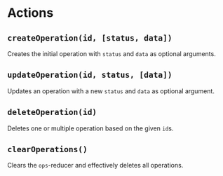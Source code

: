 # Actions

## `createOperation(id, [status, data])`

Creates the initial operation with `status` and `data` as optional arguments.

## `updateOperation(id, status, [data])`

Updates an operation with a new `status` and `data` as optional argument.

## `deleteOperation(id)`

Deletes one or multiple operation based on the given `id`s.

## `clearOperations()`

Clears the `ops`-reducer and effectively deletes all operations.
